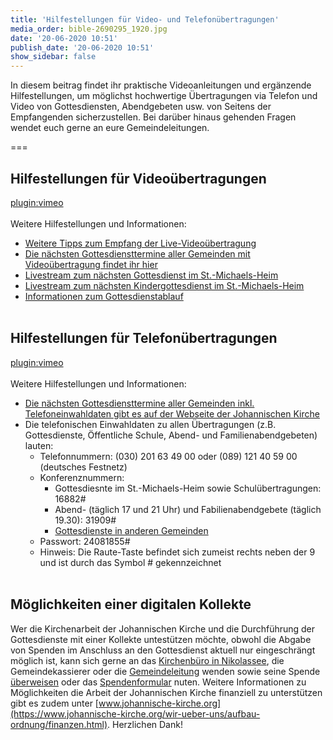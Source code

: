 ```yaml
---
title: 'Hilfestellungen für Video- und Telefonübertragungen'
media_order: bible-2690295_1920.jpg
date: '20-06-2020 10:51'
publish_date: '20-06-2020 10:51'
show_sidebar: false
---
```


In diesem beitrag findet ihr praktische Videoanleitungen und ergänzende Hilfestellungen, um möglichst hochwertige Übertragungen via Telefon und Video von Gottesdiensten, Abendgebeten usw. von Seitens der Empfangenden sicherzustellen. Bei darüber hinaus gehenden Fragen wendet euch gerne an eure Gemeindeleitungen.

===

## Hilfestellungen für Videoübertragungen

[plugin:vimeo](https://vimeo.com/https://player.vimeo.com/video/414701082)
<br><br>
Weitere Hilfestellungen und Informationen:
* [Weitere Tipps zum Empfang der Live-Videoübertragung](https://cloud.johannische-kirche.org/index.php/s/Smg4kD3tRNBENYp)
* [Die nächsten Gottesdiensttermine aller Gemeinden mit Videoübertragung findet ihr hier](https://smh-gemeinden.de/news/gottesdienste-am-kommenden-sonntag)
* [Livestream zum nächsten Gottesdienst im St.-Michaels-Heim](https://www.johannische-kirche.org/mediathek/live-gottesdienst.html)
* [Livestream zum nächsten Kindergottesdienst im St.-Michaels-Heim](https://www.johannische-kirche.org/mediathek/live-gottesdienst/live-kindergottesdienst.html)
* [Informationen zum Gottesdienstablauf](https://www.johannische-kirche.org/lebenshilfe-und-angebote/gottesdienste.html)
<br><br>

## Hilfestellungen für Telefonübertragungen

[plugin:vimeo](https://vimeo.com/https://player.vimeo.com/video/414490837)
<br><br>
Weitere Hilfestellungen und Informationen:
* [Die nächsten Gottesdiensttermine aller Gemeinden inkl. Telefoneinwahldaten gibt es auf der Webseite der Johannischen Kirche](https://www.johannische-kirche.org/wir-ueber-uns/aktuelles.html)
* Die telefonischen Einwahldaten zu allen Übertragungen (z.B. Gottesdienste, Öffentliche Schule, Abend- und Familienabendgebeten) lauten:
	* Telefonnummern: (030) 201 63 49 00 oder (089) 121 40 59 00 (deutsches Festnetz)
	* Konferenznummern:
		* Gottesdiesnte im St.-Michaels-Heim sowie Schulübertragungen: 16882#
		* Abend- (täglich 17 und 21 Uhr) und Fabilienabendgebete (täglich 19.30): 31909#
		* [Gottesdienste in anderen Gemeinden](https://www.johannische-kirche.org/wir-ueber-uns/aktuelles.html)
	* Passwort: 24081855#
	* Hinweis: Die Raute-Taste befindet sich zumeist rechts neben der 9 und ist durch das Symbol # gekennzeichnet
<br><br>

## Möglichkeiten einer digitalen Kollekte

Wer die Kirchenarbeit der Johannischen Kirche und die Durchführung der Gottesdienste mit einer Kollekte untestützen möchte, obwohl die Abgabe von Spenden im Anschluss an den Gottesdienst aktuell nur eingeschrängt möglich ist, kann sich gerne an das [Kirchenbüro in Nikolassee](https://www.johannische-kirche.org/gemeindeleben.html), die Gemeindekassierer oder die [Gemeindeleitung](https://www.johannische-kirche.org/gemeindeleben/berlin-smh.html) wenden sowie seine Spende [überweisen](https://smh-gemeinden.de/ueber-uns) oder das [Spendenformular](https://secure.spendenbank.de/form/3469) nuten. Weitere Informationen zu Möglichkeiten die Arbeit der Johannischen Kirche finanziell zu unterstützen gibt es zudem unter [www.johannische-kirche.org](https://www.johannische-kirche.org/wir-ueber-uns/aufbau-ordnung/finanzen.html). Herzlichen Dank!